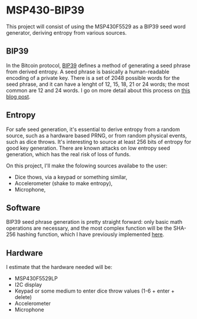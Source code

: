 # MSP430-BIP39
This project will consist of using the MSP430F5529 as a BIP39 seed word generator, deriving entropy from various sources.

## BIP39
In the Bitcoin protocol, [BIP39](https://github.com/bitcoin/bips/blob/master/bip-0039.mediawiki) defines a method of generating a seed phrase from derived entropy.
A seed phrase is basically a human-readable encoding of a private key. There is a set of 2048 possible words for the seed phrase, and it can have a lenght of 12, 15, 18, 21 or 24 words;
the most common are 12 and 24 words. I go on more detail about this process on [this blog post](https://luisschwab.net/blog/from-dice-to-address/).

## Entropy
For safe seed generation, it's essential to derive entropy from a random source, such as a hardware based PRNG, or from random physical events, such as dice throws.
It's interesting to source at least 256 bits of entropy for good key generation. There are known attacks on low entropy seed generation, which has the real risk of loss
of funds.

On this project, I'll make the folowing sources availabe to the user:
- Dice thows, via a keypad or something similar,
- Accelerometer (shake to make entropy),
- Microphone,

## Software
BIP39 seed phrase generation is pretty straight forward: only basic math operations are necessary, and the most complex function will be the SHA-256 
hashing function, which I have previously implemented [here](https://github.com/luisschwab/sha256.c).

## Hardware
I estimate that the hardware needed will be:
- MSP430F5529LP
- I2C display
- Keypad or some medium to enter dice throw values (1-6 + enter + delete)
- Accelerometer
- Microphone
